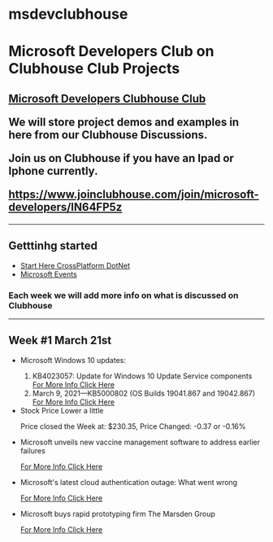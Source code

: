 # msdevclubhouse
<h1>Microsoft Developers Club on Clubhouse Club Projects</h1>

<h2><a href="https://www.joinclubhouse.com/club/microsoft-developers">Microsoft Developers Clubhouse Club</a>

We will store project demos and examples in here from our Clubhouse Discussions.

Join us on Clubhouse if you have an Ipad or Iphone currently.

https://www.joinclubhouse.com/join/microsoft-developers/IN64FP5z
<hr>
<h2>Getttinhg started</h2>
<ul>
  <li><a href="https://dotnet.microsoft.com/">Start Here CrossPlatform DotNet</a></li>
  <li><a href="https://www.microsoft.com/en-us/events">Microsoft Events</a></li>
</ul>
<h3>Each week we will add more info on what is discussed on Clubhouse</h3>
<hr/>
<h2>Week #1 March 21st</h2>
<ul>
<li>Microsoft Windows 10 updates:</li>
<ol>
<li>KB4023057: Update for Windows 10 Update Service components  <a href="https://support.microsoft.com/en-us/topic/kb4023057-update-for-windows-10-update-service-components-fccad0ca-dc10-2e46-9ed1-7e392450fb3a">For More Info Click Here</a>
<li>March 9, 2021—KB5000802 (OS Builds 19041.867 and 19042.867)   <a href="https://support.microsoft.com/en-us/topic/march-9-2021-kb5000802-os-builds-19041-867-and-19042-867-63552d64-fe44-4132-8813-ef56d3626e14">For More Info Click Here</a>
</ol>
<li>Stock Price Lower a little</li>
<p>Price closed the Week at: $230.35, Price Changed: -0.37  or	-0.16%</p>
<li>Microsoft unveils new vaccine management software to address earlier failures</li>
<p><a href="https://www.seattletimes.com/business/microsoft-unveils-new-vaccine-management-software-to-address-earlier-failures/" >For More Info Click Here</a>
</p>
<li>Microsoft's latest cloud authentication outage: What went wrong</li>
<p><a href="https://www.zdnet.com/article/microsofts-latest-cloud-authentication-outage-what-went-wrong/">For More Info Click Here</a>
  <li>Microsoft buys rapid prototyping firm The Marsden Group</li>
  <p><a href="https://www.zdnet.com/article/microsoft-buys-rapid-prototyping-firm-the-marsden-group/">For More Info Click Here</a></p>
</ul>
